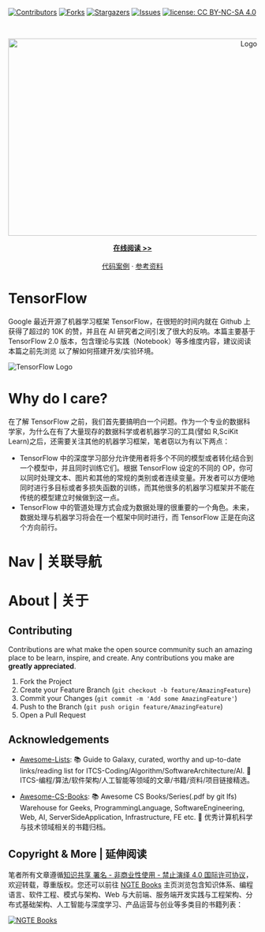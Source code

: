 [![Contributors][contributors-shield]][contributors-url]
[![Forks][forks-shield]][forks-url]
[![Stargazers][stars-shield]][stars-url]
[![Issues][issues-shield]][issues-url]
[![license: CC BY-NC-SA 4.0](https://img.shields.io/badge/license-CC%20BY--NC--SA%204.0-lightgrey.svg)][license-url]

<!-- PROJECT LOGO -->
<br />
<p align="center">
  <a href="https://github.com/wx-chevalier/TensorFlow-Series">
    <img src="https://assets.ng-tech.icu/item/header.svg" alt="Logo" style="width: 100vw;height: 400px" />
  </a>

  <p align="center">
    <a href="https://ng-tech.icu/books/TensorFlow-Series"><strong>在线阅读 >> </strong></a>
    <br />
    <br />
    <a href="https://github.com/wx-chevalier">代码案例</a>
    ·
       <a href="https://github.com/wx-chevalier/Awesome-Lists">参考资料</a>

  </p>
</p>

<!-- ABOUT THE PROJECT -->

# TensorFlow

Google 最近开源了机器学习框架 TensorFlow，在很短的时间内就在 Github 上获得了超过的 10K 的赞，并且在 AI 研究者之间引发了很大的反响。本篇主要基于 TensorFlow 2.0 版本，包含理论与实践（Notebook）等多维度内容，建议阅读本篇之前先浏览 []() 以了解如何搭建开发/实验环境。

![TensorFlow Logo](https://s1.ax1x.com/2020/10/07/0amtcF.png)

# Why do I care?

在了解 TensorFlow 之前，我们首先要搞明白一个问题。作为一个专业的数据科学家，为什么在有了大量现存的数据科学或者机器学习的工具(譬如 R,SciKit Learn)之后，还需要关注其他的机器学习框架，笔者窃以为有以下两点：

- TensorFlow 中的深度学习部分允许使用者将多个不同的模型或者转化结合到一个模型中，并且同时训练它们。根据 TensorFlow 设定的不同的 OP，你可以同时处理文本、图片和其他的常规的类别或者连续变量。开发者可以方便地同时进行多目标或者多损失函数的训练，而其他很多的机器学习框架并不能在传统的模型建立时候做到这一点。
- TensorFlow 中的管道处理方式会成为数据处理的很重要的一个角色。未来，数据处理与机器学习将会在一个框架中同时进行，而 TensorFlow 正是在向这个方向前行。

# Nav | 关联导航

# About | 关于

<!-- CONTRIBUTING -->

## Contributing

Contributions are what make the open source community such an amazing place to be learn, inspire, and create. Any contributions you make are **greatly appreciated**.

1. Fork the Project
2. Create your Feature Branch (`git checkout -b feature/AmazingFeature`)
3. Commit your Changes (`git commit -m 'Add some AmazingFeature'`)
4. Push to the Branch (`git push origin feature/AmazingFeature`)
5. Open a Pull Request

<!-- ACKNOWLEDGEMENTS -->

## Acknowledgements

- [Awesome-Lists](https://github.com/wx-chevalier/Awesome-Lists): 📚 Guide to Galaxy, curated, worthy and up-to-date links/reading list for ITCS-Coding/Algorithm/SoftwareArchitecture/AI. 💫 ITCS-编程/算法/软件架构/人工智能等领域的文章/书籍/资料/项目链接精选。

- [Awesome-CS-Books](https://github.com/wx-chevalier/Awesome-CS-Books): :books: Awesome CS Books/Series(.pdf by git lfs) Warehouse for Geeks, ProgrammingLanguage, SoftwareEngineering, Web, AI, ServerSideApplication, Infrastructure, FE etc. :dizzy: 优秀计算机科学与技术领域相关的书籍归档。

## Copyright & More | 延伸阅读

笔者所有文章遵循[知识共享 署名 - 非商业性使用 - 禁止演绎 4.0 国际许可协议](https://creativecommons.org/licenses/by-nc-nd/4.0/deed.zh)，欢迎转载，尊重版权。您还可以前往 [NGTE Books](https://ng-tech.icu/books-gallery/) 主页浏览包含知识体系、编程语言、软件工程、模式与架构、Web 与大前端、服务端开发实践与工程架构、分布式基础架构、人工智能与深度学习、产品运营与创业等多类目的书籍列表：

[![NGTE Books](https://s2.ax1x.com/2020/01/18/19uXtI.png)](https://ng-tech.icu/books-gallery/)

<!-- MARKDOWN LINKS & IMAGES -->
<!-- https://www.markdownguide.org/basic-syntax/#reference-style-links -->

[contributors-shield]: https://img.shields.io/github/contributors/wx-chevalier/TensorFlow-Series.svg?style=flat-square
[contributors-url]: https://github.com/wx-chevalier/TensorFlow-Series/graphs/contributors
[forks-shield]: https://img.shields.io/github/forks/wx-chevalier/TensorFlow-Series.svg?style=flat-square
[forks-url]: https://github.com/wx-chevalier/TensorFlow-Series/network/members
[stars-shield]: https://img.shields.io/github/stars/wx-chevalier/TensorFlow-Series.svg?style=flat-square
[stars-url]: https://github.com/wx-chevalier/TensorFlow-Series/stargazers
[issues-shield]: https://img.shields.io/github/issues/wx-chevalier/TensorFlow-Series.svg?style=flat-square
[issues-url]: https://github.com/wx-chevalier/TensorFlow-Series/issues
[license-shield]: https://img.shields.io/github/license/wx-chevalier/TensorFlow-Series.svg?style=flat-square
[license-url]: https://github.com/wx-chevalier/TensorFlow-Series/blob/master/LICENSE.txt

